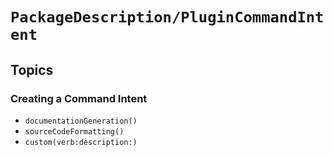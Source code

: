 # ``PackageDescription/PluginCommandIntent``

## Topics

### Creating a Command Intent

- ``documentationGeneration()``
- ``sourceCodeFormatting()``
- ``custom(verb:description:)``

